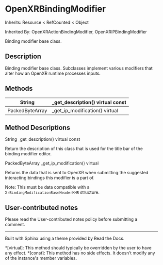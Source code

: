 # OpenXRBindingModifier

Inherits: Resource < RefCounted < Object

Inherited By: OpenXRActionBindingModifier, OpenXRIPBindingModifier

Binding modifier base class.

## Description

Binding modifier base class. Subclasses implement various modifiers that alter
how an OpenXR runtime processes inputs.

## Methods

String | _get_description() virtual const  
---|---  
PackedByteArray | _get_ip_modification() virtual  
  
## Method Descriptions

String _get_description() virtual const

Return the description of this class that is used for the title bar of the
binding modifier editor.

PackedByteArray _get_ip_modification() virtual

Returns the data that is sent to OpenXR when submitting the suggested
interacting bindings this modifier is a part of.

Note: This must be data compatible with a `XrBindingModificationBaseHeaderKHR`
structure.

## User-contributed notes

Please read the User-contributed notes policy before submitting a comment.

* * *

Built with Sphinx using a theme provided by Read the Docs.

  *[virtual]: This method should typically be overridden by the user to have any effect.
  *[const]: This method has no side effects. It doesn't modify any of the instance's member variables.

